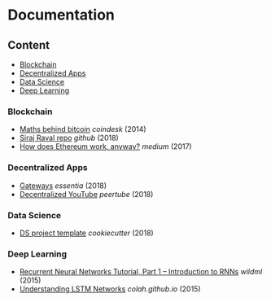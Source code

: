 
# Documentation

## Content

* [Blockchain](#blockchain)
* [Decentralized Apps](#decentralized-app)
* [Data Science](#data-science)
* [Deep Learning](#deep-learning)


### Blockchain

* [Maths behind bitcoin](https://www.coindesk.com/math-behind-bitcoin/) _coindesk_ (2014)
* [Siraj Raval repo](https://github.com/llSourcell/Learn_Blockchain_in_2_months) _github_ (2018)
* [How does Ethereum work, anyway?](https://medium.com/@preethikasireddy/how-does-ethereum-work-anyway-22d1df506369) _medium_ (2017)


### Decentralized Apps

* [Gateways](https://essentia.one/) _essentia_ (2018)
* [Decentralized YouTube](https://joinpeertube.org/fr/home/) _peertube_ (2018)


### Data Science

* [DS project template](http://drivendata.github.io/cookiecutter-data-science/) _cookiecutter_ (2018)


### Deep Learning

* [Recurrent Neural Networks Tutorial, Part 1 – Introduction to RNNs](http://www.wildml.com/2015/09/recurrent-neural-networks-tutorial-part-1-introduction-to-rnns/) _wildml_ (2015)
* [Understanding LSTM Networks](http://colah.github.io/posts/2015-08-Understanding-LSTMs/) _colah.github.io_ (2015)
